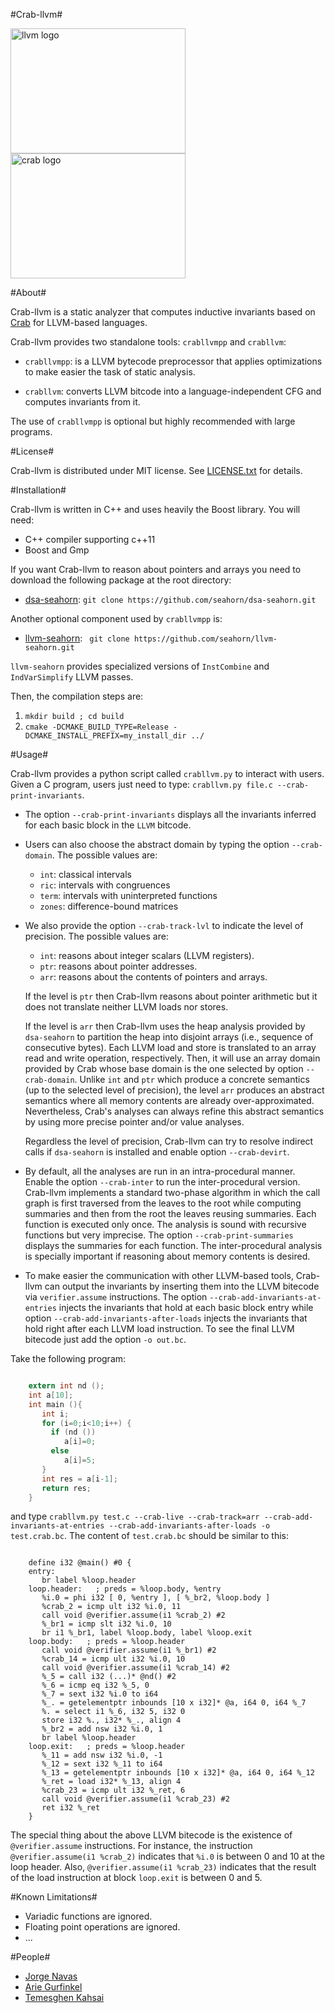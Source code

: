 #Crab-llvm#

<img src="https://upload.wikimedia.org/wikipedia/en/4/4c/LLVM_Logo.svg" alt="llvm logo" width=280 height=200 /> 
<img src="http://i.imgur.com/IDKhq5h.png" alt="crab logo" width=280 height=200 /> 

#About#

Crab-llvm is a static analyzer that computes inductive invariants
based on [Crab](https://github.com/seahorn/crab) for LLVM-based
languages.

Crab-llvm provides two standalone tools: `crabllvmpp` and `crabllvm`:

- `crabllvmpp`: is a LLVM bytecode preprocessor that applies optimizations
to make easier the task of static analysis.

- `crabllvm`: converts LLVM bitcode into a language-independent CFG
  and computes invariants from it.

The use of `crabllvmpp` is optional but highly recommended with large
programs.

#License#

Crab-llvm is distributed under MIT license. See
[LICENSE.txt](LICENSE.txt) for details.

#Installation#

Crab-llvm is written in C++ and uses heavily the Boost library. You will need:

- C++ compiler supporting c++11
- Boost and Gmp

If you want Crab-llvm to reason about pointers and arrays you need to
download the following package at the root directory:

* [dsa-seahorn](https://github.com/seahorn/dsa-seahorn): ``` git clone https://github.com/seahorn/dsa-seahorn.git ```

Another optional component used by `crabllvmpp` is:

* [llvm-seahorn](https://github.com/seahorn/llvm-seahorn): ``` git clone https://github.com/seahorn/llvm-seahorn.git```

`llvm-seahorn` provides specialized versions of `InstCombine` and `IndVarSimplify` LLVM passes.

Then, the compilation steps are:

1. ```mkdir build ; cd build```
2. ```cmake -DCMAKE_BUILD_TYPE=Release -DCMAKE_INSTALL_PREFIX=my_install_dir ../```

#Usage#

Crab-llvm provides a python script called `crabllvm.py` to interact
with users. Given a C program, users just need to type: `crabllvm.py
file.c --crab-print-invariants`.

- The option `--crab-print-invariants` displays all the invariants
inferred for each basic block in the `LLVM` bitcode.

- Users can also choose the abstract domain by typing the option
`--crab-domain`. The possible values are:

    - `int`: classical intervals
	- `ric`: intervals with congruences
    - `term`: intervals with uninterpreted functions
	- `zones`: difference-bound matrices

- We also provide the option `--crab-track-lvl` to indicate the level
of precision. The possible values are: 

    - `int`: reasons about integer scalars (LLVM registers).
	- `ptr`: reasons about pointer addresses.	
    - `arr`: reasons about the contents of pointers and arrays.

   If the level is `ptr` then Crab-llvm reasons about pointer
   arithmetic but it does not translate neither LLVM loads nor stores.
   
   If the level is `arr` then Crab-llvm uses the heap analysis
   provided by `dsa-seahorn` to partition the heap into disjoint
   arrays (i.e., sequence of consecutive bytes). Each LLVM load and
   store is translated to an array read and write operation,
   respectively. Then, it will use an array domain provided by Crab
   whose base domain is the one selected by option
   `--crab-domain`. Unlike `int` and `ptr` which produce a concrete
   semantics (up to the selected level of precision), the level `arr`
   produces an abstract semantics where all memory contents are
   already over-approximated. Nevertheless, Crab's analyses can always
   refine this abstract semantics by using more precise pointer and/or
   value analyses.

   Regardless the level of precision, Crab-llvm can try to resolve
   indirect calls if `dsa-seahorn` is installed and enable option
   `--crab-devirt`.

- By default, all the analyses are run in an intra-procedural
  manner. Enable the option `--crab-inter` to run the inter-procedural
  version. Crab-llvm implements a standard two-phase algorithm in
  which the call graph is first traversed from the leaves to the root
  while computing summaries and then from the root the leaves reusing
  summaries. Each function is executed only once. The analysis is
  sound with recursive functions but very imprecise. The option
  `--crab-print-summaries` displays the summaries for each
  function. The inter-procedural analysis is specially important if
  reasoning about memory contents is desired.

- To make easier the communication with other LLVM-based tools,
  Crab-llvm can output the invariants by inserting them into the LLVM
  bitecode via `verifier.assume` instructions. The option
  `--crab-add-invariants-at-entries` injects the invariants that hold
  at each basic block entry while option
  `--crab-add-invariants-after-loads` injects the invariants that hold
  right after each LLVM load instruction. To see the final LLVM
  bitecode just add the option `-o out.bc`.
  
Take the following program:

```c

    extern int nd ();
    int a[10];
    int main (){
       int i;
       for (i=0;i<10;i++) {
         if (nd ())
            a[i]=0;
         else 
            a[i]=5;
	   }		 
       int res = a[i-1];
       return res;
    }
```

and type `crabllvm.py test.c --crab-live --crab-track=arr --crab-add-invariants-at-entries --crab-add-invariants-after-loads -o test.crab.bc`. The content of `test.crab.bc` should be similar to this:


```

    define i32 @main() #0 {
    entry:
       br label %loop.header
    loop.header:   ; preds = %loop.body, %entry
       %i.0 = phi i32 [ 0, %entry ], [ %_br2, %loop.body ]
       %crab_2 = icmp ult i32 %i.0, 11
       call void @verifier.assume(i1 %crab_2) #2
       %_br1 = icmp slt i32 %i.0, 10
       br i1 %_br1, label %loop.body, label %loop.exit
    loop.body:   ; preds = %loop.header
       call void @verifier.assume(i1 %_br1) #2
       %crab_14 = icmp ult i32 %i.0, 10
       call void @verifier.assume(i1 %crab_14) #2
       %_5 = call i32 (...)* @nd() #2
       %_6 = icmp eq i32 %_5, 0
       %_7 = sext i32 %i.0 to i64
       %_. = getelementptr inbounds [10 x i32]* @a, i64 0, i64 %_7
       %. = select i1 %_6, i32 5, i32 0
       store i32 %., i32* %_., align 4
       %_br2 = add nsw i32 %i.0, 1
       br label %loop.header
    loop.exit:   ; preds = %loop.header
       %_11 = add nsw i32 %i.0, -1
       %_12 = sext i32 %_11 to i64
       %_13 = getelementptr inbounds [10 x i32]* @a, i64 0, i64 %_12
       %_ret = load i32* %_13, align 4
       %crab_23 = icmp ult i32 %_ret, 6
       call void @verifier.assume(i1 %crab_23) #2
       ret i32 %_ret
    }
```

The special thing about the above LLVM bitecode is the existence of
`@verifier.assume` instructions. For instance, the instruction
`@verifier.assume(i1 %crab_2)` indicates that `%i.0` is between 0 and
10 at the loop header. Also, `@verifier.assume(i1 %crab_23)` indicates
that the result of the load instruction at block `loop.exit` is
between 0 and 5.


#Known Limitations#

- Variadic functions are ignored.
- Floating point operations are ignored.
- ...

#People#

* [Jorge Navas](http://ti.arc.nasa.gov/profile/jorge/)
* [Arie Gurfinkel](arieg.bitbucket.org)
* [Temesghen Kahsai](http://www.lememta.info/)
